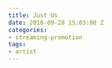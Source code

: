 ```yaml
---
title: Just Us
date: 2018-09-28 15:03:00 Z
categories:
- streaming-promotion
tags:
- artist
---
```


